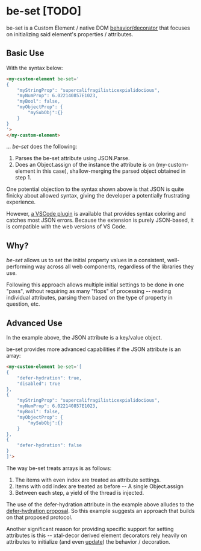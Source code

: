# be-set [TODO]

be-set is a Custom Element / native DOM [behavior/decorator](https://github.com/bahrus/xtal-decor) that focuses on initializing said element's properties / attributes.

## Basic Use  

With the syntax below:

```html
<my-custom-element be-set='
{
    "myStringProp": "supercalifragilisticexpialidocious",
    "myNumProp": 6.022140857E1023,
    "myBool": false,
    "myObjectProp": {
        "mySubObj":{}
    }
}
'>
</my-custom-element>
```

... *be-set* does the following:

1.  Parses the be-set attribute using JSON.Parse.
2.  Does an Object.assign of the instance the attribute is on (my-custom-element in this case), shallow-merging the parsed object obtained in step 1.

One potential objection to the syntax shown above is that JSON is quite finicky about allowed syntax, giving the developer a potentially frustrating experience.

However, [a VSCode plugin](https://marketplace.visualstudio.com/items?itemName=andersonbruceb.json-in-html) is available that provides syntax coloring and catches most JSON errors.  Because the extension is purely JSON-based, it is compatible with the web versions of VS Code.

## Why?

*be-set* allows us to set the initial property values in a consistent, well-performing way across all web components, regardless of the libraries they use.

Following this approach allows multiple initial settings to be done in one "pass", without requiring as many "flops" of processing -- reading individual attributes, parsing them based on the type of property in question, etc.

## Advanced Use

In the example above, the JSON attribute is a key/value object.

be-set provides more advanced capabilities if the JSON attribute is an array:

```html
<my-custom-element be-set='[
{
    "defer-hydration": true,
    "disabled": true
},
{
    "myStringProp": "supercalifragilisticexpialidocious",
    "myNumProp": 6.022140857E1023,
    "myBool": false,
    "myObjectProp": {
        "mySubObj":{}
    }
},
{
    "defer-hydration": false
}
]'>
```

The way be-set treats arrays is as follows:

1.  The items with even index are treated as attribute settings.
2.  Items with odd index are treated as before -- A single Object.assign
3.  Between each step, a yield of the thread is injected.


The use of the defer-hydration attribute in the example above alludes to the [defer-hydration proposal](https://github.com/webcomponents-cg/community-protocols/blob/defer-hydration/proposals/defer-hydration.md).  So this example suggests an approach that builds on that proposed protocol.

Another significant reason for providing specific support for setting attributes is this -- xtal-decor derived element decorators rely heavily on attributes to initialize (and even [update](https://github.com/bahrus/xtal-decor#approach-ii-setting-properties-via-the-controlling-attribute)) the behavior / decoration.

